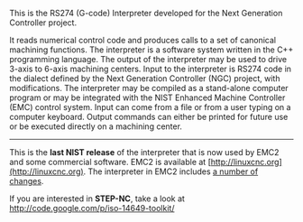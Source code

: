 This is the RS274 (G-code) Interpreter developed for the Next Generation Controller project.

It reads numerical control code and produces calls to a set of canonical machining functions. The interpreter is a software system written in the C++ programming language. The output of the interpreter may be used to drive 3-axis to 6-axis machining centers. Input to the interpreter is RS274 code in the dialect defined by the Next Generation Controller (NGC) project, with modifications. The interpreter may be compiled as a stand-alone computer program or may be integrated with the NIST Enhanced Machine Controller (EMC) control system. Input can come from a file or from a user typing on a computer keyboard. Output commands can either be printed for future use or be executed directly on a machining center.


---

This is the **last NIST release** of the interpreter that is now used by EMC2 and some commercial software. EMC2 is available at [http://linuxcnc.org](http://linuxcnc.org). The interpreter in EMC2 includes [a number of changes](http://www.linuxcnc.org/docview/html/gcode_main.html#r8).

If you are interested in **STEP-NC**, take a look at http://code.google.com/p/iso-14649-toolkit/